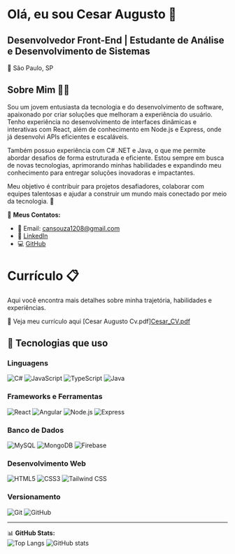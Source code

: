 # Olá, eu sou Cesar Augusto 👋
Desenvolvedor Front-End | Estudante de Análise e Desenvolvimento de Sistemas
-
📍 São Paulo, SP 

## Sobre Mim 🧑‍💻
Sou um jovem entusiasta da tecnologia e do desenvolvimento de software, apaixonado por criar soluções que melhoram a experiência do usuário. Tenho experiência no desenvolvimento de interfaces dinâmicas e interativas com React, além de conhecimento em Node.js e Express, onde já desenvolvi APIs eficientes e escaláveis.

Também possuo experiência com C# .NET e Java, o que me permite abordar desafios de forma estruturada e eficiente. Estou sempre em busca de novas tecnologias, aprimorando minhas habilidades e expandindo meu conhecimento para entregar soluções inovadoras e impactantes.

Meu objetivo é contribuir para projetos desafiadores, colaborar com equipes talentosas e ajudar a construir um mundo mais conectado por meio da tecnologia. 🚀

🔗 **Meus Contatos:**  
- 📧 Email: [cansouza1208@gmail.com](mailto:cansouza1208@gmail.com)  
- 🔗 [LinkedIn](https://www.linkedin.com/in/cesar-augusto-a56093233/)  
- 💻 [GitHub](https://github.com/CesarAUG12)  

# Currículo 📋
Aqui você encontra mais detalhes sobre minha trajetória, habilidades e experiências.

📎 Veja meu currículo aqui [Cesar Augusto Cv.pdf][Cesar_CV.pdf](https://github.com/user-attachments/files/19673501/Cesar_CV.pdf)


## 🚀 Tecnologias que uso  

### **Linguagens**  
![C#](https://img.shields.io/badge/-C%23-239120?logo=c-sharp&logoColor=white&style=for-the-badge)
![JavaScript](https://img.shields.io/badge/-JavaScript-F7DF1E?logo=javascript&logoColor=black&style=for-the-badge)
![TypeScript](https://img.shields.io/badge/-TypeScript-007ACC?logo=typescript&logoColor=white&style=for-the-badge)
![Java](https://img.shields.io/badge/-Java-007396?logo=java&logoColor=white&style=for-the-badge)

### **Frameworks e Ferramentas**  
![React](https://img.shields.io/badge/-React-61DAFB?logo=react&logoColor=white&style=for-the-badge)
![Angular](https://img.shields.io/badge/-Angular-DD0031?logo=angular&logoColor=white&style=for-the-badge)
![Node.js](https://img.shields.io/badge/-Node.js-339933?logo=node.js&logoColor=white&style=for-the-badge)
![Express](https://img.shields.io/badge/-Express-000000?logo=express&logoColor=white&style=for-the-badge)

### **Banco de Dados**  
![MySQL](https://img.shields.io/badge/-MySQL-4479A1?logo=mysql&logoColor=white&style=for-the-badge)
![MongoDB](https://img.shields.io/badge/-MongoDB-47A248?logo=mongodb&logoColor=white&style=for-the-badge)
![Firebase](https://img.shields.io/badge/-Firebase-FFCA28?logo=firebase&logoColor=black&style=for-the-badge)

### **Desenvolvimento Web**  
![HTML5](https://img.shields.io/badge/-HTML5-E34F26?logo=html5&logoColor=white&style=for-the-badge)
![CSS3](https://img.shields.io/badge/-CSS3-1572B6?logo=css3&logoColor=white&style=for-the-badge)
![Tailwind CSS](https://img.shields.io/badge/-Tailwind_CSS-38B2AC?logo=tailwind-css&logoColor=white&style=for-the-badge)

### **Versionamento**  
![Git](https://img.shields.io/badge/-Git-F05032?logo=git&logoColor=white&style=for-the-badge)
![GitHub](https://img.shields.io/badge/-GitHub-181717?logo=github&logoColor=white&style=for-the-badge)

---

📊 **GitHub Stats:**  
![Top Langs](https://github-readme-stats.vercel.app/api/top-langs/?username=CesarAUG12&layout=compact&theme=dark)
![GitHub stats](https://github-readme-stats.vercel.app/api?username=CesarAUG12&show_icons=true&theme=dark)   


